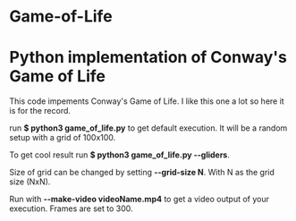 # Game-of-Life
<h1>Python implementation of Conway's Game of Life</h1>


This code impements Conway's Game of Life. I like this one a lot so here it is for the record.

run <b>$ python3 game_of_life.py</b> to get default execution. It will be a random setup with a grid of 100x100.

To get cool result run <b>$ python3 game_of_life.py --gliders</b>.

Size of grid can be changed by setting <b>--grid-size N</b>. With N as the grid size (NxN).

Run with <b>--make-video videoName.mp4</b> to get a video output of your execution. Frames are set to 300.
